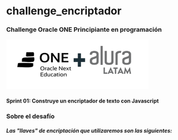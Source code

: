 # challenge_encriptador
### Challenge Oracle ONE Principiante en programación
![](https://github.com/juanmelizalde/challenge_encriptador/blob/main/imagenes/logoEstudio.png)
#### Sprint 01: Construye un encriptador de texto con Javascript
### Sobre el desafío
##### Las "llaves" de encriptación que utilizaremos son las siguientes:

